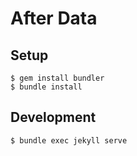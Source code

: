 # After Data


## Setup

```console
$ gem install bundler
$ bundle install
```

## Development

```console
$ bundle exec jekyll serve
```
